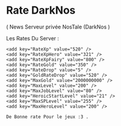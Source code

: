 # Rate DarkNos

( News Serveur privée NosTale (DarkNos ) 

Les Rates Du Server : 

    <add key="RateXp" value="520" />
    <add key="RateXpHero" value="321" />
    <add key="RateXpFairy" value="800" />
    <add key="RateGold" value="350" />
    <add key="RateDrop" value="5" />
    <add key="GoldRateDrop" value="520" />
    <add key="MaxGold" value="2000000000" />
    <add key="MaxLevel" value="200" />
    <add key="MaxJobLevel" value="80" />
    <add key="HeroicStartLevel" value="21" />
    <add key="MaxSPLevel" value="255" />
    <add key="MaxHeroLevel" value="200" />
    
    De Bonne rate Pour le jeux :3 .

